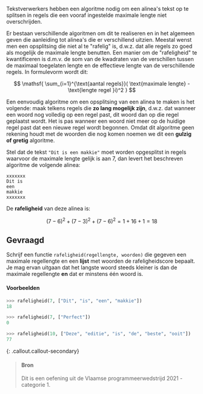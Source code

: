 Tekstverwerkers hebben een algoritme nodig om een alinea's tekst op te splitsen in regels die een vooraf ingestelde maximale lengte niet overschrijden.

Er bestaan verschillende algoritmen om dit te realiseren en in het algemeen geven die aanleiding tot alinea's die er verschillend uitzien. Meestal wenst men een opsplitsing die niet al te "rafelig" is, d.w.z. dat alle regels zo goed als mogelijk de maximale lengte benutten. Een manier om de "rafeligheid" te kwantificeren is d.m.v. de som van de kwadraten van de verschillen tussen de maximaal toegelaten lengte en de effectieve lengte van de verschillende regels. In formulevorm wordt dit:

$$
    \mathsf{ \sum_{i=1}^{\text{aantal regels}}( \text{maximale lengte} - \text{lengte regel }i)^2 }
$$

Een eenvoudig algoritme om een opsplitsing van een alinea te maken is het volgende: maak telkens regels die **zo lang mogelijk zijn**, d.w.z. dat wanneer een woord nog volledig op een regel past, dit woord dan op die regel geplaatst wordt. Het is pas wanneer een woord niet meer op de huidige regel past dat een nieuwe regel wordt begonnen. Omdat dit algoritme geen rekening houdt met de woorden die nog komen noemen we dit een **gulzig of gretig** algoritme.

Stel dat de tekst `"Dit is een makkie"` moet worden opgesplitst in regels waarvoor de maximale lengte gelijk is aan 7, dan levert het beschreven algoritme de volgende alinea:

```
xxxxxxx
Dit is
een
makkie
xxxxxxx
```

De **rafeligheid** van deze alinea is:

$$
    \mathsf{(7 − 6)^2 + (7 − 3)^2 + (7 − 6)^2 = 1 + 16 + 1 = 18}
$$

## Gevraagd

Schrijf een functie `rafeligheid(regellengte, woorden)` die gegeven een maximale regellengte en een **lijst** met woorden de rafeligheidscore bepaalt. Je mag ervan uitgaan dat het langste woord steeds kleiner is dan de maximale regellengte **en** dat er minstens één woord is.

#### Voorbeelden

```python
>>> rafeligheid(7, ["Dit", "is", "een", "makkie"])
18
```

```python
>>> rafeligheid(7, ["Perfect"])
0
```

```python
>>> rafeligheid(10, ["Deze", "editie", "is", "de", "beste", "ooit"])
77
```

{: .callout.callout-secondary}
>#### Bron
> Dit is een oefening uit de Vlaamse programmeerwedstrijd 2021 - categorie 1.